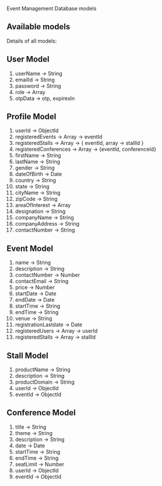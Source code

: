 Event Management Database models

## Available models

Details of all models:

## User Model

1.  userName -> String
2.  emailId -> String
3.  password -> String
4.  role -> Array
5.  otpData -> otp, expiresIn

## Profile Model

1.  userId -> ObjectId
2.  registeredEvents -> Array -> eventId
3.  registeredStalls -> Array -> { eventId, array -> stallId }
4.  registeredConferences -> Array -> {eventId, conferenceId}
5.  firstName -> String
6.  lastName -> String
7.  gender -> String
8.  dateOfBirth -> Date
9.  country -> String
10. state -> String
11. cityName -> String
12. zipCode -> String
13. areaOfInterest -> Array
14. designation -> String
15. companyName -> String
16. companyAddress -> String
17. contactNumber -> String

## Event Model

1. name -> String
2. description -> String
3. contactNumber -> Number
4. contactEmail -> String
5. price -> Number
6. startDate -> Date
7. endDate -> Date
8. startTime -> String
9. endTime -> String
10. venue -> String
11. registrationLastdate -> Date
12. registeredUsers -> Array -> userId
13. registeredStalls -> Array -> stallId

## Stall Model

1. productName -> String
2. description -> String
3. productDomain -> String
4. userId -> ObjectId
5. eventId -> ObjectId

## Conference Model

1. title -> String
2. theme -> String
3. description -> String
4. date -> Date
5. startTime -> String
6. endTime -> String
7. seatLimit -> Number
8. userId -> ObjectId
9. eventId -> ObjectId
